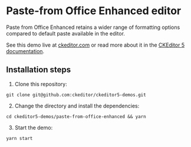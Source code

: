 # Paste-from Office Enhanced editor

Paste from Office Enhanced retains a wider range of formatting options compared to default paste available in the editor.

See this demo live at [ckeditor.com](https://ckeditor.com/productivity-pack/paste-from-office-enhanced-demo/) or read more about it in the [CKEditor 5 documentation](https://ckeditor.com/docs/ckeditor5/latest/features/pasting/paste-from-office-enhanced.html).

## Installation steps

1. Clone this repository:

```shell
git clone git@github.com:ckeditor/ckeditor5-demos.git
```

2. Change the directory and install the dependencies:

```shell
cd ckeditor5-demos/paste-from-office-enhanced && yarn
```

3. Start the demo:

```shell
yarn start
```

